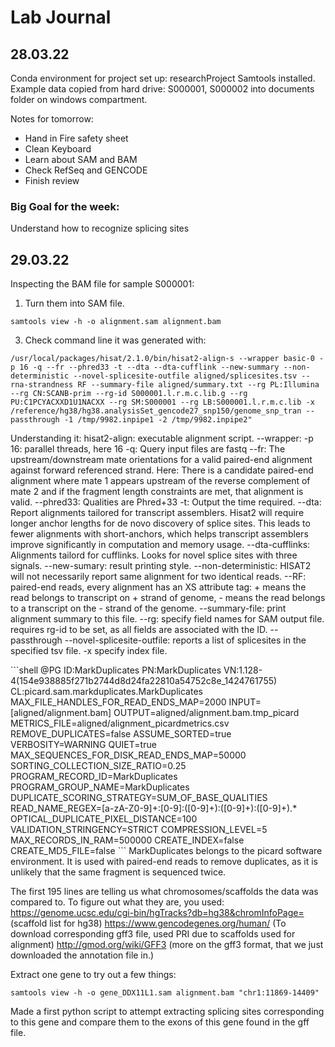 # Lab Journal

## 28.03.22

Conda environment for project set up: researchProject
Samtools installed.
Example data copied from hard drive: S000001, S000002 
into documents folder on windows compartment.

Notes for tomorrow:
- Hand in Fire safety sheet
- Clean Keyboard
- Learn about SAM and BAM
- Check RefSeq and GENCODE
- Finish review

### Big Goal for the week:
Understand how to recognize splicing sites

## 29.03.22

Inspecting the BAM file for sample S000001:
1. Turn them into SAM file.

```shell
samtools view -h -o alignment.sam alignment.bam
```

3. Check command line it was generated with:

```shell
/usr/local/packages/hisat/2.1.0/bin/hisat2-align-s --wrapper basic-0 -p 16 -q --fr --phred33 -t --dta --dta-cufflink --new-summary --non-deterministic --novel-splicesite-outfile aligned/splicesites.tsv --rna-strandness RF --summary-file aligned/summary.txt --rg PL:Illumina --rg CN:SCANB-prim --rg-id S000001.l.r.m.c.lib.g --rg PU:C1PCYACXXD1U1NACXX --rg SM:S000001 --rg LB:S000001.l.r.m.c.lib -x /reference/hg38/hg38.analysisSet_gencode27_snp150/genome_snp_tran --passthrough -1 /tmp/9982.inpipe1 -2 /tmp/9982.inpipe2" 
```
<p>
Understanding it:
hisat2-align: executable alignment script.
--wrapper:
-p 16: parallel threads, here 16
-q: Query input files are fastq
--fr: The upstream/downstream mate orientations for a valid paired-end alignment against forward referenced strand. Here: There is a candidate paired-end alignment where mate 1 appears upstream of the reverse complement of mate 2 and if the fragment length constraints are met, that alignment is valid.
--phred33: Qualities are Phred+33
-t: Output the time required.
--dta: Report alignments tailored for transcript assemblers. Hisat2 will require longer anchor lengths for de novo discovery of splice sites. This leads to fewer alignments with short-anchors, which helps transcript assemblers improve significantly in computation and memory usage.
--dta-cufflinks: Alignments tailord for cufflinks. Looks for novel splice sites with three signals. 
--new-sumary: result printing style.
--non-deterministic: HISAT2 will not necessarily report same alignment for two identical reads.
--RF: paired-end reads, every alignment has an XS attribute tag: + means the read belongs to transcript on + strand of genome, - means the read belongs to a transcript on the - strand of the genome.
--summary-file: print alignment summary to this file.
--rg: specify field names for SAM output file. requires rg-id to be set, as all fields are associated with the ID. 
--passthrough
--novel-splicesite-outfile: reports a list of splicesites in the specified tsv file.
-x specify index file.
<p>
```shell
@PG     ID:MarkDuplicates       PN:MarkDuplicates       VN:1.128-4(154e938885f271b2744d8d24fa22810a54752c8e_1424761755) CL:picard.sam.markduplicates.MarkDuplicates MAX_FILE_HANDLES_FOR_READ_ENDS_MAP=2000 INPUT=[aligned/alignment.bam] OUTPUT=aligned/alignment.bam.tmp_picard METRICS_FILE=aligned/alignment_picardmetrics.csv REMOVE_DUPLICATES=false ASSUME_SORTED=true VERBOSITY=WARNING QUIET=true    MAX_SEQUENCES_FOR_DISK_READ_ENDS_MAP=50000 SORTING_COLLECTION_SIZE_RATIO=0.25 PROGRAM_RECORD_ID=MarkDuplicates PROGRAM_GROUP_NAME=MarkDuplicates DUPLICATE_SCORING_STRATEGY=SUM_OF_BASE_QUALITIES READ_NAME_REGEX=[a-zA-Z0-9]+:[0-9]:([0-9]+):([0-9]+):([0-9]+).* OPTICAL_DUPLICATE_PIXEL_DISTANCE=100 VALIDATION_STRINGENCY=STRICT COMPRESSION_LEVEL=5 MAX_RECORDS_IN_RAM=500000 CREATE_INDEX=false CREATE_MD5_FILE=false
```
MarkDuplicates belongs to the picard software environment. It is used with paired-end reads to remove duplicates, as it is unlikely that the same fragment is sequenced twice.

The first 195 lines are telling us what chromosomes/scaffolds the data was compared to. 
To figure out what they are, you used:
https://genome.ucsc.edu/cgi-bin/hgTracks?db=hg38&chromInfoPage= (scaffold list for hg38)
https://www.gencodegenes.org/human/ (To download corresponding gff3 file, used PRI due to scaffolds used for alignment)
http://gmod.org/wiki/GFF3 (more on the gff3 format, that we just downloaded the annotation file in.)

  Extract one gene to try out a few things:
  
  ```shell
  samtools view -h -o gene_DDX11L1.sam alignment.bam "chr1:11869-14409"
  ```
  
  Made a first python script to attempt extracting splicing sites corresponding to this gene and compare them to the exons of this gene found in the gff file.
